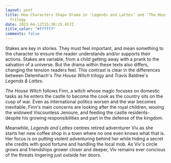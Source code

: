 ```yaml
---
layout: post
title: How Characters Shape Drama in 'Legends and Lattes' and 'The House Witch'
  Trilogy
date: 2023-04-12T15:30:25.457Z
title_color: "#ffffff"
comments: false
---
```

S﻿takes are key in stories. They must feel important, and mean something to the character to ensure the reader understands and/or supports their actions. Stakes are variable, from a child getting away with a prank to the salvation of a universe. But the drama within these texts also differs, changing the tension readers feel. This contrast is clear in the differences between Delemhach's *The House Witch* trilogy and Travis Baldree's *Legends & Lattes*. 

*T﻿he House Witch* follows Finn, a witch whose magic focuses on domestic tasks as he enters the castle to become the cook as the country sits on the cusp of war. Even as international politics worsen and the war becomes inevitable, Finn's main concerns are looking after the royal children, wooing the widowed Viscountess Jenoure, and feeding the castle residents- despite his growing responsibilities and part in the defense of the kingdom.

M﻿eanwhile, *Legends and Lattes* centres retired advernturer Viv as she starts her new coffee shop in a town where no one even knows what that is. Her focus is on putting violent adventuring behind her while hiding a secret she credits with good fortune and handling the local mob. As Viv's circle grows and friendships grower closer and deeper, Viv remains ever concious of the threats lingering just outside her doors.